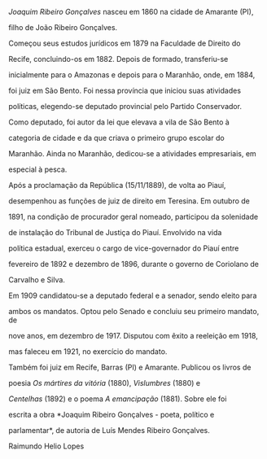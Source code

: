 

*Joaquim Ribeiro Gonçalves* nasceu em 1860 na cidade de Amarante (PI),

filho de João Ribeiro Gonçalves.



Começou seus estudos jurídicos em 1879 na Faculdade de Direito do

Recife, concluindo-os em 1882. Depois de formado, transferiu-se

inicialmente para o Amazonas e depois para o Maranhão, onde, em 1884,

foi juiz em São Bento. Foi nessa província que iniciou suas atividades

políticas, elegendo-se deputado provincial pelo Partido Conservador.

Como deputado, foi autor da lei que elevava a vila de São Bento à

categoria de cidade e da que criava o primeiro grupo escolar do

Maranhão. Ainda no Maranhão, dedicou-se a atividades empresariais, em

especial à pesca.



Após a proclamação da República (15/11/1889), de volta ao Piauí,

desempenhou as funções de juiz de direito em Teresina. Em outubro de

1891, na condição de procurador geral nomeado, participou da solenidade

de instalação do Tribunal de Justiça do Piauí. Envolvido na vida

política estadual, exerceu o cargo de vice-governador do Piauí entre

fevereiro de 1892 e dezembro de 1896, durante o governo de Coriolano de

Carvalho e Silva.



Em 1909 candidatou-se a deputado federal e a senador, sendo eleito para

ambos os mandatos. Optou pelo Senado e concluiu seu primeiro mandato, de

nove anos, em dezembro de 1917. Disputou com êxito a reeleição em 1918,

mas faleceu em 1921, no exercício do mandato.



Também foi juiz em Recife, Barras (PI) e Amarante. Publicou os livros de

poesia *Os mártires da vitória* (1880), *Vislumbres* (1880) e

*Centelhas* (1892) e o poema *A emancipação* (1881). Sobre ele foi

escrita a obra *Joaquim Ribeiro Gonçalves - poeta, político e

parlamentar*, de autoria de Luís Mendes Ribeiro Gonçalves.



Raimundo Helio Lopes



